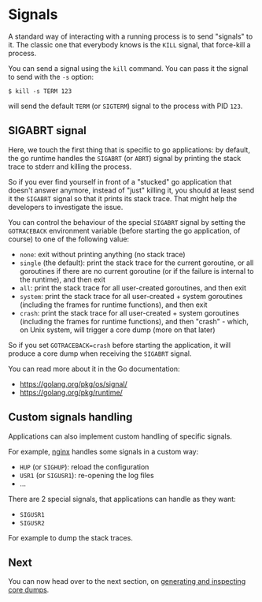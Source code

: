 # Signals

A standard way of interacting with a running process is to send "signals" to it. The classic one that everybody knows is the `KILL` signal, that force-kill a process.

You can send a signal using the `kill` command. You can pass it the signal to send with the `-s` option:

```
$ kill -s TERM 123
```

will send the default `TERM` (or `SIGTERM`) signal to the process with PID `123`.

## SIGABRT signal

Here, we touch the first thing that is specific to go applications: by default, the go runtime handles the `SIGABRT` (or `ABRT`) signal by printing the stack trace to stderr and killing the process.

So if you ever find yourself in front of a "stucked" go application that doesn't answer anymore, instead of "just" killing it, you should at least send it the `SIGABRT` signal so that it prints its stack trace. That might help the developers to investigate the issue.

You can control the behaviour of the special `SIGABRT` signal by setting the `GOTRACEBACK` environment variable (before starting the go application, of course) to one of the following value:
- `none`: exit without printing anything (no stack trace)
- `single` (the default): print the stack trace for the current goroutine, or all goroutines if there are no current goroutine (or if the failure is internal to the runtime), and then exit
- `all`: print the stack trace for all user-created goroutines, and then exit
- `system`: print the stack trace for all user-created + system goroutines (including the frames for runtime functions), and then exit
- `crash`: print the stack trace for all user-created + system goroutines (including the frames for runtime functions), and then "crash" - which, on Unix system, will trigger a core dump (more on that later)

So if you set `GOTRACEBACK=crash` before starting the application, it will produce a core dump when receiving the `SIGABRT` signal.

You can read more about it in the Go documentation:
- <https://golang.org/pkg/os/signal/>
- <https://golang.org/pkg/runtime/>

## Custom signals handling

Applications can also implement custom handling of specific signals.

For example, [nginx](http://nginx.org/) handles some signals in a custom way:
- `HUP` (or `SIGHUP`): reload the configuration
- `USR1` (or `SIGUSR1`): re-opening the log files
- ...

There are 2 special signals, that applications can handle as they want:
- `SIGUSR1`
- `SIGUSR2`

For example to dump the stack traces.

## Next

You can now head over to the next section, on [generating and inspecting core dumps](../core-files/README.md).
